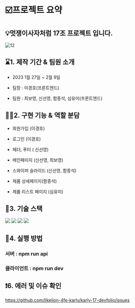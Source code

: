 # ☑️프로젝트 요약 
## 💡멋쟁이사자처럼 17조 프로젝트 입니다.

![12](https://user-images.githubusercontent.com/65242726/217400137-8685dffb-c79d-4a0d-b2e3-ec68f6956a65.PNG)


## ⌛1. 제작 기간 & 팀원 소개
- 2023 1월 27일 ~ 2월 9일

- 팀장 : 이경호(프론트엔드)

- 팀원 : 최보영, 신선영, 함종석, 심유미(프론트엔드)


## 🧑‍💻2. 구현 기능 & 역할 분담
- 회원가입 (이경호)

- 로그인 (이경호)

- 헤더, 푸터 ( 신선영)

- 메인페이지 (신선영, 최보영)

- 스와이퍼 슬라이드 (신선영, 함종석)

- 제품 상세페이지(함종석)

- 제품 리스트 페이지 (심유미)


## 📖3. 기술 스택
<img src="https://img.shields.io/badge/javascript-F7DF1E?style=for-the-badge&logo=javascript&logoColor=black">  <img src="https://img.shields.io/badge/html-E34F26?style=for-the-badge&logo=html5&logoColor=white">  <img src="https://img.shields.io/badge/css-1572B6?style=for-the-badge&logo=css3&logoColor=white">  <img src="https://img.shields.io/badge/github-181717?style=for-the-badge&logo=oracle&logoColor=white">


## 👋4. 실행 방법
### 서버 : npm run api <br />

### 클라이언트 : npm run dev


## ❗6. 에러 및 이슈 확인
https://github.com/likelion-4fe-karly/karly-17-devfolio/issues

